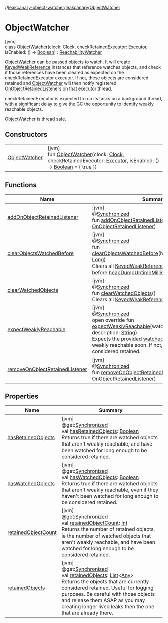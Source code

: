 //[leakcanary-object-watcher](../../../index.md)/[leakcanary](../index.md)/[ObjectWatcher](index.md)

# ObjectWatcher

[jvm]\
class [ObjectWatcher](index.md)(clock: [Clock](../-clock/index.md), checkRetainedExecutor: [Executor](https://docs.oracle.com/javase/8/docs/api/java/util/concurrent/Executor.html), isEnabled: () -&gt; [Boolean](https://kotlinlang.org/api/latest/jvm/stdlib/kotlin/-boolean/index.html)) : [ReachabilityWatcher](../-reachability-watcher/index.md)

[ObjectWatcher](index.md) can be passed objects to watch. It will create [KeyedWeakReference](../-keyed-weak-reference/index.md) instances that reference watches objects, and check if those references have been cleared as expected on the checkRetainedExecutor executor. If not, these objects are considered retained and [ObjectWatcher](index.md) will then notify registered [OnObjectRetainedListener](../-on-object-retained-listener/index.md)s on that executor thread.

checkRetainedExecutor is expected to run its tasks on a background thread, with a significant delay to give the GC the opportunity to identify weakly reachable objects.

[ObjectWatcher](index.md) is thread safe.

## Constructors

| | |
|---|---|
| [ObjectWatcher](-object-watcher.md) | [jvm]<br>fun [ObjectWatcher](-object-watcher.md)(clock: [Clock](../-clock/index.md), checkRetainedExecutor: [Executor](https://docs.oracle.com/javase/8/docs/api/java/util/concurrent/Executor.html), isEnabled: () -&gt; [Boolean](https://kotlinlang.org/api/latest/jvm/stdlib/kotlin/-boolean/index.html) = { true }) |

## Functions

| Name | Summary |
|---|---|
| [addOnObjectRetainedListener](add-on-object-retained-listener.md) | [jvm]<br>@[Synchronized](https://kotlinlang.org/api/latest/jvm/stdlib/kotlin.jvm/-synchronized/index.html)<br>fun [addOnObjectRetainedListener](add-on-object-retained-listener.md)(listener: [OnObjectRetainedListener](../-on-object-retained-listener/index.md)) |
| [clearObjectsWatchedBefore](clear-objects-watched-before.md) | [jvm]<br>@[Synchronized](https://kotlinlang.org/api/latest/jvm/stdlib/kotlin.jvm/-synchronized/index.html)<br>fun [clearObjectsWatchedBefore](clear-objects-watched-before.md)(heapDumpUptimeMillis: [Long](https://kotlinlang.org/api/latest/jvm/stdlib/kotlin/-long/index.html))<br>Clears all [KeyedWeakReference](../-keyed-weak-reference/index.md) that were created before [heapDumpUptimeMillis](clear-objects-watched-before.md) (based on [clock](../-clock/uptime-millis.md)) |
| [clearWatchedObjects](clear-watched-objects.md) | [jvm]<br>@[Synchronized](https://kotlinlang.org/api/latest/jvm/stdlib/kotlin.jvm/-synchronized/index.html)<br>fun [clearWatchedObjects](clear-watched-objects.md)()<br>Clears all [KeyedWeakReference](../-keyed-weak-reference/index.md) |
| [expectWeaklyReachable](expect-weakly-reachable.md) | [jvm]<br>@[Synchronized](https://kotlinlang.org/api/latest/jvm/stdlib/kotlin.jvm/-synchronized/index.html)<br>open override fun [expectWeaklyReachable](expect-weakly-reachable.md)(watchedObject: [Any](https://kotlinlang.org/api/latest/jvm/stdlib/kotlin/-any/index.html), description: [String](https://kotlinlang.org/api/latest/jvm/stdlib/kotlin/-string/index.html))<br>Expects the provided [watchedObject](expect-weakly-reachable.md) to become weakly reachable soon. If not, [watchedObject](expect-weakly-reachable.md) will be considered retained. |
| [removeOnObjectRetainedListener](remove-on-object-retained-listener.md) | [jvm]<br>@[Synchronized](https://kotlinlang.org/api/latest/jvm/stdlib/kotlin.jvm/-synchronized/index.html)<br>fun [removeOnObjectRetainedListener](remove-on-object-retained-listener.md)(listener: [OnObjectRetainedListener](../-on-object-retained-listener/index.md)) |

## Properties

| Name | Summary |
|---|---|
| [hasRetainedObjects](has-retained-objects.md) | [jvm]<br>@get:[Synchronized](https://kotlinlang.org/api/latest/jvm/stdlib/kotlin.jvm/-synchronized/index.html)<br>val [hasRetainedObjects](has-retained-objects.md): [Boolean](https://kotlinlang.org/api/latest/jvm/stdlib/kotlin/-boolean/index.html)<br>Returns true if there are watched objects that aren't weakly reachable, and have been watched for long enough to be considered retained. |
| [hasWatchedObjects](has-watched-objects.md) | [jvm]<br>@get:[Synchronized](https://kotlinlang.org/api/latest/jvm/stdlib/kotlin.jvm/-synchronized/index.html)<br>val [hasWatchedObjects](has-watched-objects.md): [Boolean](https://kotlinlang.org/api/latest/jvm/stdlib/kotlin/-boolean/index.html)<br>Returns true if there are watched objects that aren't weakly reachable, even if they haven't been watched for long enough to be considered retained. |
| [retainedObjectCount](retained-object-count.md) | [jvm]<br>@get:[Synchronized](https://kotlinlang.org/api/latest/jvm/stdlib/kotlin.jvm/-synchronized/index.html)<br>val [retainedObjectCount](retained-object-count.md): [Int](https://kotlinlang.org/api/latest/jvm/stdlib/kotlin/-int/index.html)<br>Returns the number of retained objects, ie the number of watched objects that aren't weakly reachable, and have been watched for long enough to be considered retained. |
| [retainedObjects](retained-objects.md) | [jvm]<br>@get:[Synchronized](https://kotlinlang.org/api/latest/jvm/stdlib/kotlin.jvm/-synchronized/index.html)<br>val [retainedObjects](retained-objects.md): [List](https://kotlinlang.org/api/latest/jvm/stdlib/kotlin.collections/-list/index.html)&lt;[Any](https://kotlinlang.org/api/latest/jvm/stdlib/kotlin/-any/index.html)&gt;<br>Returns the objects that are currently considered retained. Useful for logging purposes. Be careful with those objects and release them ASAP as you may creating longer lived leaks then the one that are already there. |
